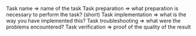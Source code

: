 Task name => name of the task
Task preparation => what preparation is necessary to perform the task? (short)
Task implementation => what is the way you have implemented this? 
Task troubleshooting => what were the problems encountered?
Task verification => proof of the quality of the result 
